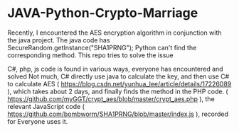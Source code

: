 # JAVA-Python-Crypto-Marriage
Recently, I encountered the AES encryption algorithm in conjunction with the java project. The java code has SecureRandom.getInstance("SHA1PRNG"); Python can't find the corresponding method. This repo tries to solve the issue

C#, php, js code is found in various ways, everyone has encountered and solved Not much, C# directly use java to calculate the key, and then use C# to calculate AES ( https://blog.csdn.net/yunhua_lee/article/details/17226089 ), which takes about 2 days, and finally finds the method in the PHP code. ( https://github.com/myGGT/crypt_aes/blob/master/crypt_aes.php ), the relevant JavaScript code ( https://github.com/bombworm/SHA1PRNG/blob/master/index.js ), recorded for Everyone uses it.


